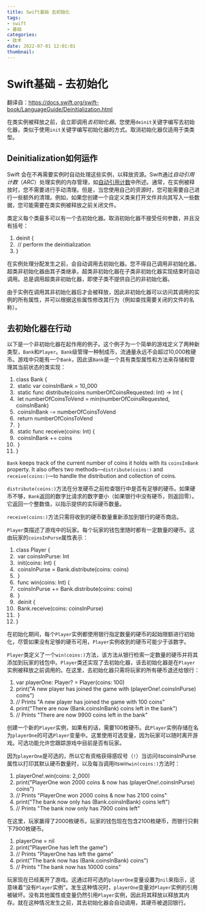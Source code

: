 ```yaml
---
title: Swift基础 去初始化
tags:
- swift
- 基础
categories:
- 技术
date: 2022-07-01 12:01:01
thumbnail:
---
```

# Swift基础 - 去初始化

翻译自：https://docs.swift.org/swift-book/LanguageGuide/Deinitialization.html

在类实例被释放之前，会立即调用*去初始化器*。您使用`deinit`关键字编写去初始化器，类似于使用`init`关键字编写初始化器的方式。取消初始化器仅适用于类类型。

## Deinitialization如何运作

Swift 会在不再需要实例时自动处理这些实例，以释放资源。Swift通过*自动引用计数*（*ARC*）处理实例的内存管理，如[自动引用计数](https://docs.swift.org/swift-book/LanguageGuide/AutomaticReferenceCounting.html)中所述。通常，在实例被释放时，您不需要进行手动清理。但是，当您使用自己的资源时，您可能需要自己进行一些额外的清理。例如，如果您创建一个自定义类来打开文件并向其写入一些数据，您可能需要在类实例被释放之前关闭文件。

类定义每个类最多可以有一个去初始化器。取消初始化器不接受任何参数，并且没有括号：

1. deinit {
2. ​    // perform the deinitialization
3. }

在实例处理分配发生之前，会自动调用去初始化器。您不得自己调用非初始化器。超类非初始化器由其子类继承，超类非初始化器在子类非初始化器实现结束时自动调用。总是调用超类非初始化器，即使子类不提供自己的非初始化器。

由于实例在调用其非初始化器后才会被释放，因此非初始化器可以访问其调用的实例的所有属性，并可以根据这些属性修改其行为（例如查找需要关闭的文件的名称）。

## 去初始化器在行动

以下是一个非初始化器在起作用的例子。这个例子为一个简单的游戏定义了两种新类型，`Bank`和`Player`。`Bank`级管理一种制成币，流通量永远不会超过10,000枚硬币。游戏中只能有一个`Bank`，因此该`Bank`是一个具有类型属性和方法来存储和管理其当前状态的类实现：

1. class Bank {
2. ​    static var coinsInBank = 10_000
3. ​    static func distribute(coins numberOfCoinsRequested: Int) -> Int {
4. ​        let numberOfCoinsToVend = min(numberOfCoinsRequested, coinsInBank)
5. ​        coinsInBank -= numberOfCoinsToVend
6. ​        return numberOfCoinsToVend
7. ​    }
8. ​    static func receive(coins: Int) {
9. ​        coinsInBank += coins
10. ​    }
11. }

`Bank` keeps track of the current number of coins it holds with its `coinsInBank` property. It also offers two methods—`distribute(coins:)` and `receive(coins:)`—to handle the distribution and collection of coins.

`distribute(coins:)`方法在分发硬币之前检查银行中是否有足够的硬币。如果硬币不够，`Bank`返回的数字比请求的数字要小（如果银行中没有硬币，则返回零）。它返回一个整数值，以指示提供的实际硬币数量。

`receive(coins:)`方法只需将收到的硬币数量重新添加到银行的硬币商店。

`Player`类描述了游戏中的玩家。每个玩家的钱包里随时都有一定数量的硬币。这由玩家的`coinsInPurse`属性表示：

1. class Player {
2. ​    var coinsInPurse: Int
3. ​    init(coins: Int) {
4. ​        coinsInPurse = Bank.distribute(coins: coins)
5. ​    }
6. ​    func win(coins: Int) {
7. ​        coinsInPurse += Bank.distribute(coins: coins)
8. ​    }
9. ​    deinit {
10. ​        Bank.receive(coins: coinsInPurse)
11. ​    }
12. }

在初始化期间，每个`Player`实例都使用银行指定数量的硬币的起始限额进行初始化，尽管如果没有足够的硬币可用，`Player`实例收到的硬币可能少于该数字。

`Player`类定义了一个`win(coins:)`方法，该方法从银行检索一定数量的硬币并将其添加到玩家的钱包中。`Player`类还实现了去初始化器，该去初始化器是在`Player`实例被释放之前调用的。在这里，去初始化器只需将玩家的所有硬币退还给银行：

1. var playerOne: Player? = Player(coins: 100)
2. print("A new player has joined the game with \(playerOne!.coinsInPurse) coins")
3. // Prints "A new player has joined the game with 100 coins"
4. print("There are now \(Bank.coinsInBank) coins left in the bank")
5. // Prints "There are now 9900 coins left in the bank"

创建一个新的`Player`实例，如果有的话，需要100枚硬币。此`Player`实例存储在名为`playerOne`的可选`Player`变量中。这里使用可选变量，因为玩家可以随时离开游戏。可选功能允许您跟踪游戏中目前是否有玩家。

因为`playerOne`是可选的，所以它有资格获得感叹号（`!`）当访问itscoinsInPurse属性以打印其默认硬币数量时，以及每当调用itswin`win(coins:)`方法时：

1. playerOne!.win(coins: 2_000)
2. print("PlayerOne won 2000 coins & now has \(playerOne!.coinsInPurse) coins")
3. // Prints "PlayerOne won 2000 coins & now has 2100 coins"
4. print("The bank now only has \(Bank.coinsInBank) coins left")
5. // Prints "The bank now only has 7900 coins left"

在这里，玩家赢得了2000枚硬币。玩家的钱包现在包含2100枚硬币，而银行只剩下7900枚硬币。

1. playerOne = nil
2. print("PlayerOne has left the game")
3. // Prints "PlayerOne has left the game"
4. print("The bank now has \(Bank.coinsInBank) coins")
5. // Prints "The bank now has 10000 coins"

玩家现在已经离开了游戏。这通过将可选的`playerOne`变量设置为`nil`来指示，这意味着“没有`Player`实例”。发生这种情况时，`playerOne`变量对`Player`实例的引用被破坏。没有其他属性或变量仍然引用`Player`实例，因此将其释放以释放其内存。就在这种情况发生之前，其去初始化器会自动调用，其硬币被退回银行。